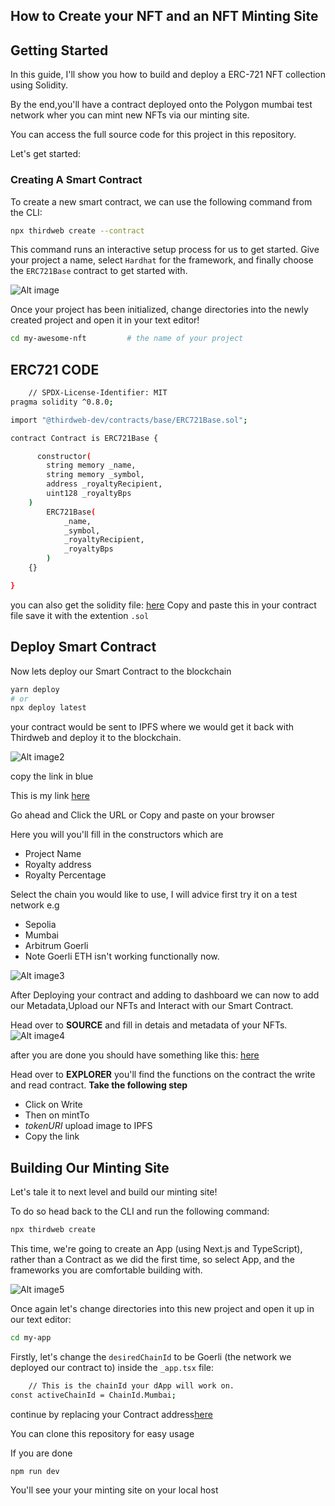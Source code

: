 ## How to Create your NFT and an NFT Minting Site

## Getting Started

In this guide, I'll show you how to build and deploy a ERC-721 NFT collection using Solidity.

By the end,you'll have a contract deployed onto the Polygon mumbai test network wher you can mint new NFTs via our minting site.

You can access the full source code for this project in this repository.

Let's get started:

### Creating A Smart Contract

To create a new smart contract, we can use the following command from the CLI:

```bash
npx thirdweb create --contract
```

This command runs an interactive setup process for us to get started. Give your project a name, select `Hardhat` for the framework, and finally choose the `ERC721Base` contract to get started with.

![Alt image](https://cdn.hashnode.com/res/hashnode/image/upload/v1660286783799/0ll5amhAi.png)

Once your project has been initialized, change directories into the newly created project and open it in your text editor!

```bash
cd my-awesome-nft         # the name of your project
```

## ERC721 CODE

```bash
    // SPDX-License-Identifier: MIT
pragma solidity ^0.8.0;

import "@thirdweb-dev/contracts/base/ERC721Base.sol";

contract Contract is ERC721Base {

      constructor(
        string memory _name,
        string memory _symbol,
        address _royaltyRecipient,
        uint128 _royaltyBps
    )
        ERC721Base(
            _name,
            _symbol,
            _royaltyRecipient,
            _royaltyBps
        )
    {}

}
```
you can also get the solidity file: [here](https://github.com/BernardOnuh/myawesomenfts/blob/main/contracts/nfttest.sol)
Copy and paste this in your contract file save it with the extention `.sol`

## Deploy Smart Contract

Now lets deploy our Smart Contract to the blockchain

```bash
yarn deploy
# or
npx deploy latest
```
your contract would be sent to IPFS where we would get it back with Thirdweb and deploy it to the blockchain.

![Alt image2](https://cdn.hashnode.com/res/hashnode/image/upload/v1659940293615/TY91k9izf.png)

copy the link in blue

This is my link [here](https://thirdweb.com/mumbai/0x78A7a9301aD93047bC7Bb527c9dd5f3deb9f98AE/code)

Go ahead and Click the URL or Copy and paste on your browser

Here  you will you'll fill in the constructors which are

- Project Name
- Royalty address
- Royalty Percentage

Select the chain you would like to use, I will advice first try it on a test network e.g
- Sepolia
- Mumbai
- Arbitrum Goerli
- Note Goerli ETH isn't working functionally now.

![Alt image3](https://cdn.hashnode.com/res/hashnode/image/upload/v1659940689686/s3sAYjzz0.png)


After Deploying your contract and adding to dashboard we can now to add our Metadata,Upload our NFTs and Interact with our Smart Contract.

Head over to **SOURCE** and fill in detais and metadata of your NFTs.
![Alt image4](https://cdn.hashnode.com/res/hashnode/image/upload/v1660287789359/wehQlrOtl.png)

after you are done you should have something like this: [here](https://thirdweb.com/mumbai/0x78A7a9301aD93047bC7Bb527c9dd5f3deb9f98AE/code)
[](https://thirdweb.com/mumbai/0x78A7a9301aD93047bC7Bb527c9dd5f3deb9f98AE/code)

Head over to **EXPLORER** you'll find the functions on the contract the write and read contract. 
**Take the following step**
- Click on Write
- Then on mintTo
- *tokenURI* upload image to IPFS
- Copy the link

## Building Our Minting Site
Let's tale it to next level and build our minting site!

To do so head back to the CLI and run the following command:
```bash
npx thirdweb create
```

This time, we're going to create an App (using Next.js and TypeScript), rather than a Contract as we did the first time, so select App, and the frameworks you are comfortable building with.

![Alt image5](https://cdn.hashnode.com/res/hashnode/image/upload/v1659942840746/zPB5LLgBG.png)

Once again let's change directories into this new project and open it up in our text editor:

```bash
cd my-app
```
Firstly, let's change the `desiredChainId` to be Goerli (the network we deployed our contract to) inside the `_app.tsx` file:

```bash
    // This is the chainId your dApp will work on.
const activeChainId = ChainId.Mumbai;
```
continue by replacing your Contract address[here](https://github.com/BernardOnuh/myawesomenfts/blob/main/frontend/pages/mint.tsx)

You can clone this repository for easy usage

If you are done 

```bash 
npm run dev
```
You'll see your your minting site on your local host